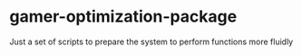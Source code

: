 # gamer-optimization-package
Just a set of scripts to prepare the system to perform functions more fluidly
